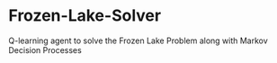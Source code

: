 # Frozen-Lake-Solver
Q-learning agent to solve the Frozen Lake Problem along with Markov Decision Processes
